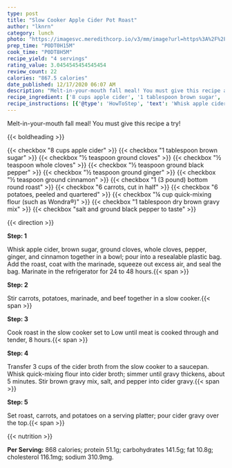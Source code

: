 ```yaml
---
type: post
title: "Slow Cooker Apple Cider Pot Roast"
author: "lknrn"
category: lunch
photo: "https://imagesvc.meredithcorp.io/v3/mm/image?url=https%3A%2F%2Fimages.media-allrecipes.com%2Fuserphotos%2F1104308.jpg"
prep_time: "P0DT0H15M"
cook_time: "P0DT8H5M"
recipe_yield: "4 servings"
rating_value: 3.0454545454545454
review_count: 22
calories: "867.5 calories"
date_published: 12/17/2020 06:07 AM
description: "Melt-in-your-mouth fall meal! You must give this recipe a try!"
recipe_ingredient: ['8 cups apple cider', '1 tablespoon brown sugar', '½ teaspoon ground cloves', '½ teaspoon whole cloves', '½ teaspoon ground black pepper', '½ teaspoon ground ginger', '½ teaspoon ground cinnamon', '1 (3 pound) bottom round roast', '6 carrots, cut in half', '6 potatoes, peeled and quartered', '¼ cup quick-mixing flour (such as Wondra®)', '1 tablespoon dry brown gravy mix', 'salt and ground black pepper to taste']
recipe_instructions: [{'@type': 'HowToStep', 'text': 'Whisk apple cider, brown sugar, ground cloves, whole cloves, pepper, ginger, and cinnamon together in a bowl; pour into a resealable plastic bag. Add the roast, coat with the marinade, squeeze out excess air, and seal the bag. Marinate in the refrigerator for 24 to 48 hours.\n'}, {'@type': 'HowToStep', 'text': 'Stir carrots, potatoes, marinade, and beef together in a slow cooker.\n'}, {'@type': 'HowToStep', 'text': 'Cook roast in the slow cooker set to Low until meat is cooked through and tender, 8 hours.\n'}, {'@type': 'HowToStep', 'text': 'Transfer 3 cups of the cider broth from the slow cooker to a saucepan. Whisk quick-mixing flour into cider broth; simmer until gravy thickens, about 5 minutes. Stir brown gravy mix, salt, and pepper into cider gravy.\n'}, {'@type': 'HowToStep', 'text': 'Set roast, carrots, and potatoes on a serving platter; pour cider gravy over the top.\n'}]
---
```


Melt-in-your-mouth fall meal! You must give this recipe a try! 

{{< boldheading >}}

{{< checkbox "8 cups apple cider" >}}
{{< checkbox "1 tablespoon brown sugar" >}}
{{< checkbox "½ teaspoon ground cloves" >}}
{{< checkbox "½ teaspoon whole cloves" >}}
{{< checkbox "½ teaspoon ground black pepper" >}}
{{< checkbox "½ teaspoon ground ginger" >}}
{{< checkbox "½ teaspoon ground cinnamon" >}}
{{< checkbox "1 (3 pound) bottom round roast" >}}
{{< checkbox "6  carrots, cut in half" >}}
{{< checkbox "6  potatoes, peeled and quartered" >}}
{{< checkbox "¼ cup quick-mixing flour (such as Wondra®)" >}}
{{< checkbox "1 tablespoon dry brown gravy mix" >}}
{{< checkbox "salt and ground black pepper to taste" >}}


{{< direction >}}

**Step: 1**

Whisk apple cider, brown sugar, ground cloves, whole cloves, pepper, ginger, and cinnamon together in a bowl; pour into a resealable plastic bag. Add the roast, coat with the marinade, squeeze out excess air, and seal the bag. Marinate in the refrigerator for 24 to 48 hours.{{< span >}}

**Step: 2**

Stir carrots, potatoes, marinade, and beef together in a slow cooker.{{< span >}}

**Step: 3**

Cook roast in the slow cooker set to Low until meat is cooked through and tender, 8 hours.{{< span >}}

**Step: 4**

Transfer 3 cups of the cider broth from the slow cooker to a saucepan. Whisk quick-mixing flour into cider broth; simmer until gravy thickens, about 5 minutes. Stir brown gravy mix, salt, and pepper into cider gravy.{{< span >}}

**Step: 5**

Set roast, carrots, and potatoes on a serving platter; pour cider gravy over the top.{{< span >}}

{{< nutrition >}}

**Per Serving:** 868 calories; protein 51.1g; carbohydrates 141.5g; fat 10.8g; cholesterol 116.1mg; sodium 310.9mg.